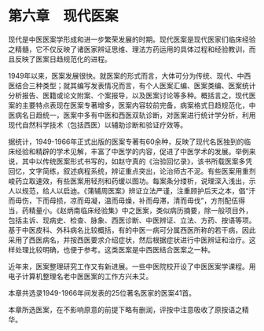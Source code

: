 # 第六章　现代医案

现代是中医医案学形成和进一步繁荣发展的时期。现代医案是现代医家们临床经验之精髓，它不仅反映了诸医家辨证思维、理法方药运用的具体过程和经验教训，而且反映了医案日趋规范化的进程。

1949年以来，医案发展很快。就医案的形式而言，大体可分为传统、现代、中西医结合三种类型；就其编写发表情况而言，有个人医案汇编、医案类编、医案统计分析报告、医籍或论文附案、个案报导，以及医案讨论等多种。概括言之，现代医案的主要特点表现在医案专著增多，医案内容较前完备，病案格式日趋规范化，中医病名日趋统一，医案中多有中医和西医双轨诊断，对医案进行统计学分析，利用现代自然科学技术（包括西医）以辅助诊断和验证疗效等。

据统计，1949-1966年正式出版的医案专著有60余种，反映了现代名医独到的临床经验和精辟的学术见解，丰富了中医学的内容，促进了中医学术的发展。举例来说，其中以传统医案形式书写的，如赵守真的《治验回忆录》，该书所载医案多凭回忆，文字简练，叙述病程系统，辨证重点突出，论治师古不泥。有些医案用重剂峻药立取速效，有些医案用轻剂和药缓以图功。每案条分缕析，说理深入浅出，示人以规范，给人以启迪。《蒲辅周医案》辨证立法严谨，注重顾护后天之本，倡“汗而毋伤，下而毋损，凉而毋凝，温而毋燥，补而毋滞，清而毋伐”，方剂配伍得当，药精量小。《赵炳南临床经验集》中之医案，类似病历摘要，除一般项目外，包括主诉、现病史、检查、脉象、西医诊断、中医辨证、立法、方药、按语等项。基于中医皮科、外科病名比较概括，有的中医一病可分属西医所称的若干病，因此采用了西医病名，并按西医要求介绍症状，然后根据症状进行中医辨证和治疗。这样处理比较明确，也便于参考。这类医案是中西医结合医案之一种。

近年来，医案整理研究工作又有新进展。一些中医院校开设了中医医案学课程。用电子计算机整理名老中医医案的工作方兴未艾。

本章共选录1949-1966年间发表的25位著名医家的医案41首。

本章所选医案，在不影响原意的前提下略有删润，评按中注意吸收了原按语之精华。
